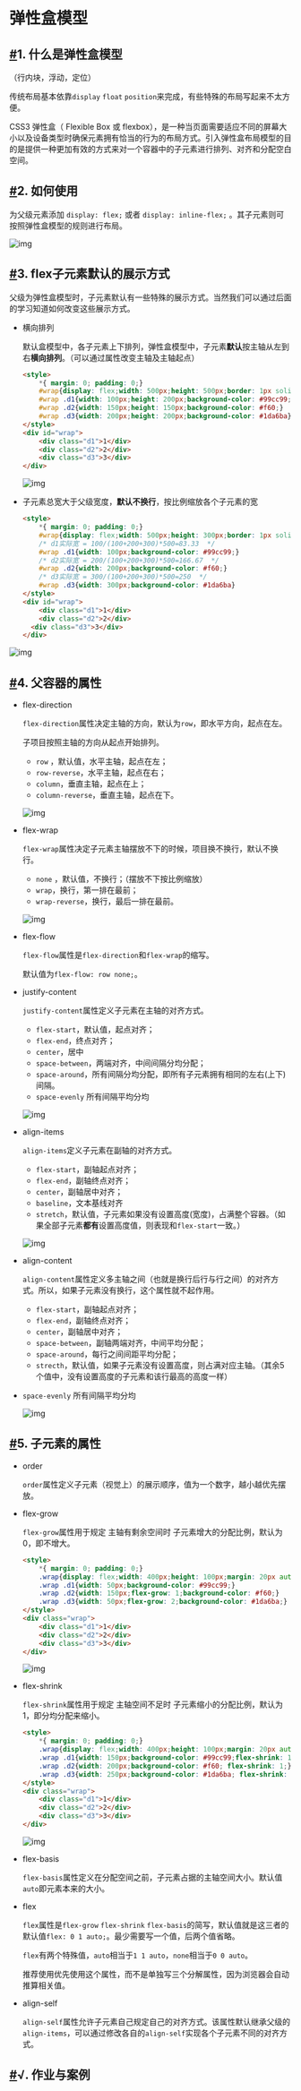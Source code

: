 #  弹性盒模型

## [#](https://kejian.zzhitong.com/md/html/15-弹性盒模型（1课时）.html#_1-什么是弹性盒模型)1. 什么是弹性盒模型

 （行内块，浮动，定位）

传统布局基本依靠`display` `float` `position`来完成，有些特殊的布局写起来不太方便。

CSS3 弹性盒（ Flexible Box 或 flexbox），是一种当页面需要适应不同的屏幕大小以及设备类型时确保元素拥有恰当的行为的布局方式。引入弹性盒布局模型的目的是提供一种更加有效的方式来对一个容器中的子元素进行排列、对齐和分配空白空间。

## [#](https://kejian.zzhitong.com/md/html/15-弹性盒模型（1课时）.html#_2-如何使用)2. 如何使用

为父级元素添加 `display: flex;` 或者 `display: inline-flex;` 。其子元素则可按照弹性盒模型的规则进行布局。

![img](http://static.zzhitong.com/lesson-files/html/img/15-1.png)

## [#](https://kejian.zzhitong.com/md/html/15-弹性盒模型（1课时）.html#_3-flex子元素默认的展示方式)3. flex子元素默认的展示方式

父级为弹性盒模型时，子元素默认有一些特殊的展示方式。当然我们可以通过后面的学习知道如何改变这些展示方式。

- 横向排列

  默认盒模型中，各子元素上下排列，弹性盒模型中，子元素**默认**按主轴从左到右**横向排列**。（可以通过属性改变主轴及主轴起点）

  ```html
  <style>
      *{ margin: 0; padding: 0;}
      #wrap{display: flex;width: 500px;height: 500px;border: 1px solid red;margin: 50px auto;}
      #wrap .d1{width: 100px;height: 200px;background-color: #99cc99;}
      #wrap .d2{width: 150px;height: 150px;background-color: #f60;}
      #wrap .d3{width: 200px;height: 200px;background-color: #1da6ba}
  </style>
  <div id="wrap">
      <div class="d1">1</div>
      <div class="d2">2</div>
      <div class="d3">3</div>
  </div>
  ```

  ![img](http://static.zzhitong.com/lesson-files/html/img/15-2.png)

- 子元素总宽大于父级宽度，**默认不换行**，按比例缩放各个子元素的宽

  ```html
  <style>
      *{ margin: 0; padding: 0;}
      #wrap{display: flex;width: 500px;height: 300px;border: 1px solid red;margin: 50px auto;}
      /* d1实际宽 = 100/(100+200+300)*500=83.33  */
      #wrap .d1{width: 100px;background-color: #99cc99;}
      /* d2实际宽 = 200/(100+200+300)*500=166.67  */
      #wrap .d2{width: 200px;background-color: #f60;}
      /* d3实际宽 = 300/(100+200+300)*500=250  */
      #wrap .d3{width: 300px;background-color: #1da6ba}
  </style>
  <div id="wrap">
      <div class="d1">1</div>
      <div class="d2">2</div>
    <div class="d3">3</div>
  </div>
  ```

![img](http://static.zzhitong.com/lesson-files/html/img/15-4.png)

## [#](https://kejian.zzhitong.com/md/html/15-弹性盒模型（1课时）.html#_4-父容器的属性)4. 父容器的属性

- flex-direction

  `flex-direction`属性决定主轴的方向，默认为`row`，即水平方向，起点在左。

  子项目按照主轴的方向从起点开始排列。

  - `row` ，默认值，水平主轴，起点在左；
  - `row-reverse`，水平主轴，起点在右；
  - `column`，垂直主轴，起点在上；
  - `column-reverse`，垂直主轴，起点在下。

  ![img](http://static.zzhitong.com/lesson-files/html/img/15-5.png)

- flex-wrap

  `flex-wrap`属性决定子元素主轴摆放不下的时候，项目换不换行，默认不换行。

  - `none` ，默认值，不换行；（摆放不下按比例缩放）
  - `wrap`，换行，第一排在最前；
  - `wrap-reverse`，换行，最后一排在最前。

  ![img](http://static.zzhitong.com/lesson-files/html/img/15-6.png)

- flex-flow

  `flex-flow`属性是`flex-direction`和`flex-wrap`的缩写。

  默认值为`flex-flow: row none;`。

- justify-content

  `justify-content`属性定义子元素在主轴的对齐方式。

  - `flex-start`，默认值，起点对齐；
  - `flex-end`，终点对齐；
  - `center`，居中
  - `space-between`，两端对齐，中间间隔分均分配；
  - `space-around`，所有间隔分均分配，即所有子元素拥有相同的左右(上下)间隔。
  - `space-evenly` 所有间隔平均分均

  ![img](http://static.zzhitong.com/lesson-files/html/img/15-7.png)

- align-items

  `align-items`定义子元素在副轴的对齐方式。

  - `flex-start`，副轴起点对齐；
  - `flex-end`，副轴终点对齐；
  - `center`，副轴居中对齐；
  - `baseline`，文本基线对齐
  - `stretch`，默认值，子元素如果没有设置高度(宽度)，占满整个容器。（如果全部子元素**都有**设置高度值，则表现和`flex-start`一致。）

  ![img](http://static.zzhitong.com/lesson-files/html/img/15-8.png)

- align-content

  `align-content`属性定义多主轴之间（也就是换行后行与行之间）的对齐方式。所以，如果子元素没有换行，这个属性就不起作用。

  - `flex-start`，副轴起点对齐；
  - `flex-end`，副轴终点对齐；
  - `center`，副轴居中对齐；
  - `space-between`，副轴两端对齐，中间平均分配；
  - `space-around`，每行之间间距平均分配；
  - `strecth`，默认值，如果子元素没有设置高度，则占满对应主轴。（其余5个值中，没有设置高度的子元素和该行最高的高度一样）

- `space-evenly` 所有间隔平均分均

  ![img](http://static.zzhitong.com/lesson-files/html/img/15-9.png)

## [#](https://kejian.zzhitong.com/md/html/15-弹性盒模型（1课时）.html#_5-子元素的属性)5. 子元素的属性

- order

  `order`属性定义子元素（视觉上）的展示顺序，值为一个数字，越小越优先摆放。

- flex-grow

  `flex-grow`属性用于规定 主轴有剩余空间时 子元素增大的分配比例，默认为0，即不增大。

  ```html
  <style>
      *{ margin: 0; padding: 0;}
      .wrap{display: flex;width: 400px;height: 100px;margin: 20px auto;border: 1px solid red;font-size: 26px;font-weight: bolder;}
      .wrap .d1{width: 50px;background-color: #99cc99;}
      .wrap .d2{width: 150px;flex-grow: 1;background-color: #f60;}
      .wrap .d3{width: 50px;flex-grow: 2;background-color: #1da6ba;}
  </style>
  <div class="wrap">
      <div class="d1">1</div>
      <div class="d2">2</div>
      <div class="d3">3</div>
  </div>
  ```

  ![img](http://static.zzhitong.com/lesson-files/html/img/15-10.png)

- flex-shrink

  `flex-shrink`属性用于规定 主轴空间不足时 子元素缩小的分配比例，默认为1，即分均分配来缩小。

  ```html
  <style>
      *{ margin: 0; padding: 0;}
      .wrap{display: flex;width: 400px;height: 100px;margin: 20px auto;border: 1px solid red;font-size: 26px;font-weight: bolder;}
      .wrap .d1{width: 150px;background-color: #99cc99;flex-shrink: 1;}
      .wrap .d2{width: 200px;background-color: #f60; flex-shrink: 1;}
      .wrap .d3{width: 250px;background-color: #1da6ba; flex-shrink: 2;}
  </style>
  <div class="wrap">
      <div class="d1">1</div>
      <div class="d2">2</div>
      <div class="d3">3</div>
  </div>
  ```

  ![img](http://static.zzhitong.com/lesson-files/html/img/15-11.png)

- flex-basis

  `flex-basis`属性定义在分配空间之前，子元素占据的主轴空间大小。默认值`auto`即元素本来的大小。

- flex

  `flex`属性是`flex-grow` `flex-shrink` `flex-basis`的简写，默认值就是这三者的默认值`flex: 0 1 auto;`。最少需要写一个值，后两个值省略。

  `flex`有两个特殊值，`auto`相当于`1 1 auto`，`none`相当于`0 0 auto`。

  推荐使用优先使用这个属性，而不是单独写三个分解属性，因为浏览器会自动推算相关值。

- align-self

  `align-self`属性允许子元素自己规定自己的对齐方式。该属性默认继承父级的`align-items`，可以通过修改各自的`align-self`实现各个子元素不同的对齐方式。

## [#](https://kejian.zzhitong.com/md/html/15-弹性盒模型（1课时）.html#√-作业与案例)√. 作业与案例
